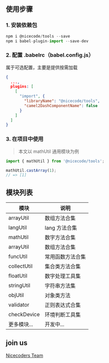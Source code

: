 ## 使用步骤

### 1. 安装依赖包

```js
npm i @nicecode/tools --save
npm i babel-plugin-import --save-dev
```

### 2. 配置 .babelrc（babel.config.js）

<Alert type="warning">
  属于可选配置，主要是提供按需加载
</Alert>

```json
{
  ...,
  plugins: [
    [
      "import", {
        "libraryName": "@nicecode/tools",
        "camel2DashComponentName": false
      }
    ]
  ]
}

```

### 3. 在项目中使用

> 本文以 mathUtil 通用模块为例

```js
import { mathUtil } from '@nicecode/tools';

mathUtil.castArray(1);
// => [1]
```

## 模块列表

| 模块        | 说明             |
| ----------- | ---------------- |
| arrayUtil   | 数组方法合集     |
| langUtil    | lang 方法合集    |
| mathUtil    | 数字方法合集     |
| arrayUtil   | 数组方法合集     |
| funcUtil    | 常用函数方法合集 |
| collectUtil | 集合类方法合集   |
| floatUtil   | 数字处理工具集   |
| stringUtil  | 字符串方法集     |
| objUtil     | 对象类方法       |
| validator   | 正则表达式合集   |
| checkDevice | 环境判断工具集   |
| 更多模块... | 开发中...        |

## join us

[Nicecoders Team](https://github.com/nicecoders/nicecode)
